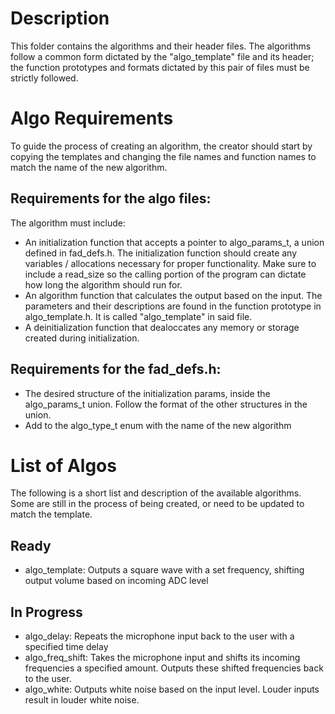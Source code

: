 # Description
This folder contains the algorithms and their header files. The algorithms follow a common form dictated by the "algo_template" file and its header; the function prototypes and formats dictated by this pair of files must be strictly followed.

# Algo Requirements
To guide the process of creating an algorithm, the creator should start by copying the templates and changing the file names and function names to match the name of the new algorithm.

## Requirements for the algo files:
The algorithm must include:
- An initialization function that accepts a pointer to algo_params_t, a union defined in fad_defs.h. The initialization function should create any variables / allocations necessary for proper functionality. Make sure to include a read_size so the calling portion of the program can dictate how long the algorithm should run for.
- An algorithm function that calculates the output based on the input. The parameters and their descriptions are found in the function prototype in algo_template.h. It is called "algo_template" in said file.
- A deinitialization function that dealoccates any memory or storage created during initialization.

## Requirements for the fad_defs.h:
- The desired structure of the initialization params, inside the algo_params_t union. Follow the format of the other structures in the union.
- Add to the algo_type_t enum with the name of the new algorithm

# List of Algos
The following is a short list and description of the available algorithms. Some are still in the process of being created, or need to be updated to match the template.

## Ready
- algo_template: Outputs a square wave with a set frequency, shifting output volume based on incoming ADC level
## In Progress
- algo_delay: Repeats the microphone input back to the user with a specified time delay
- algo_freq_shift: Takes the microphone input and shifts its incoming frequencies a specified amount. Outputs these shifted frequencies back to the user.
- algo_white: Outputs white noise based on the input level. Louder inputs result in louder white noise.